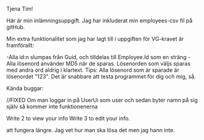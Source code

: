 Tjena Tim!

Här är min inlämningsuppgift.
Jag har inkluderat min employees-csv fil på gitHub. 

Min extra funktionalitet som jag har lagt till i uppgiften för VG-kravet är framförallt:

-Alla id:n slumpas från Guid, och tilldelas till Employee.Id som en sträng
-Alla lösenord använder MD5 när de sparas. Lösenorden som väljs sparas med andra ord aldrig i klartext.
Tips: Alla lösenord som är sparade är lösenordet "123".  Det är snabbare att testa programmet för dig och mig, så.

Kända buggar:

//FIXED
Om man loggar in på UserUi som user och sedan byter namn på sig själv så kommer inte funktionenerna 

Write 2 to view your info
Write 3 to edit your info.

att fungera längre. Jag vet hur man ska lösa det men jag hann inte.

